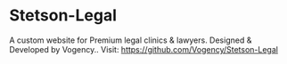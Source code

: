 # Stetson-Legal
A custom website for Premium legal clinics &amp; lawyers. Designed & Developed by Vogency..
Visit: https://github.com/Vogency/Stetson-Legal
